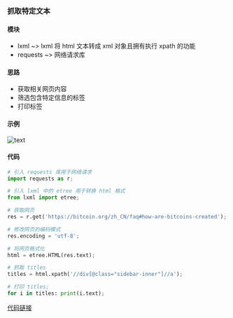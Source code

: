 ### 抓取特定文本

#### 模块
+ lxml ~> lxml 将 html 文本转成 xml 对象且拥有执行 xpath 的功能
+ requests ~> 网络请求库

#### 思路
+ 获取相关网页内容
+ 筛选包含特定信息的标签
+ 打印标签

#### 示例
![text](https://github.com/udtrokia/Graph-The-Rainbow/blob/master/assets/images/text.png?raw=true)

#### 代码

```python
# 引入 requests 库用于网络请求
import requests as r; 

# 引入 lxml 中的 etree 用于转换 html 格式
from lxml import etree;

# 获取网页
res = r.get('https://bitcoin.org/zh_CN/faq#how-are-bitcoins-created');

# 修改网页的编码模式
res.encoding = 'utf-8';

# 将网页格式化
html = etree.HTML(res.text);

# 抓取 titles
titles = html.xpath('//div[@class="sidebar-inner"]//a');

# 打印 titles;
for i in titles: print(i.text);
```
[代码链接][2]

[2]: https://github.com/sonatatlas/Graph-The-Rainbow/blob/master/spider/text.py
